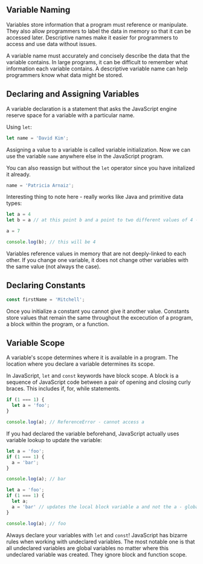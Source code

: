 
## Variable Naming

Variables store information that a program must reference or manipulate. They also allow programmers to label the data in memory so that it can be accessed later. Descriptive names make it easier for programmers to access and use data without issues.

A variable name must accurately and concisely describe the data that the variable contains. In large programs, it can be difficult to remember what information each variable contains. A descriptive variable name can help programmers know what data might be stored. 

## Declaring and Assigning Variables

A variable declaration is a statement that asks the JavaScript engine reserve space for a variable with a particular name.

Using `let`:

```javascript
let name = 'David Kim';
```

Assigning a value to a variable is called variable initialization. Now we can use the variable `name` anywhere else in the JavaScript program.

You can also reassign but without the `let` operator since you have initalized it already.

```javascript
name = 'Patricia Arnaiz';
```

Interesting thing to note here - really works like Java and primitive data types:

```javascript
let a = 4
let b = a // at this point b and a point to two different values of 4 - they just happen to share the same value.

a = 7

console.log(b); // this will be 4
```

Variables reference values in memory that are not deeply-linked to each other. If you change one variable, it does not change other variables with the same value (not always the case).

## Declaring Constants

```javascript
const firstName = 'Mitchell';
```

Once you initialize a constant you cannot give it another value. Constants store values that remain the same throughout the excecution of a program, a block within the program, or a function.

## Variable Scope

A variable's scope determines where it is available in a program. The location where you declare a variable determines its scope. 

In JavaScript, `let` and `const` keywords have block scope. A block is a sequence of JavaScript code between a pair of opening and closing curly braces. This includes if, for, while statements. 

```javascript
if (1 === 1) {
  let a = 'foo';
}

console.log(a); // ReferenceError - cannot access a
```

If you had declared the variable beforehand, JavaScript actually uses variable lookup to update the variable:

```javascript
let a = 'foo';
if (1 === 1) {
  a = 'bar';
}

console.log(a); // bar
```

```javascript
let a = 'foo';
if (1 === 1) {
  let a; 
  a = 'bar' // updates the local block variable a and not the a - global variable declared outside.
}

console.log(a); // foo
```

Always declare your variables with `let` and `const`! JavaScript has bizarre rules when working with undeclared variables. The most notable one is that all undeclared variables are global variables no matter where this undeclared variable was created. They ignore block and function scope.